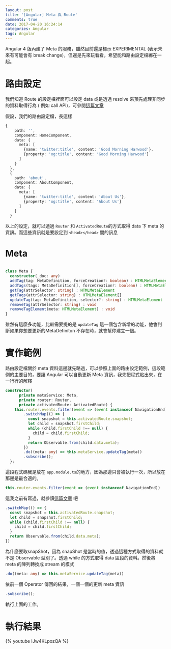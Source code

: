 ```yaml
---
layout: post
title: '[Angular] Meta 與 Route'
comments: true
date: 2017-04-20 16:24:14
categories: Angular
tags: Angular
---
```


Angular 4 版內建了 Meta 的服務，雖然目前還是標示 EXPERIMENTAL (表示未來有可能會有 break change)，但還是先來玩看看，希望能和路由設定檔綁在一起。

<!-- more -->

# 路由設定

我們知道 Route 的設定檔裡面可以設定 data 或是透過 resolve 來預先處理非同步的資料取得行為 ( 例如 call API)，可參閱[這篇文章](http://blog.kevinyang.net/2016/12/11/ng2-router-resolve/)

假設，我們的路由設定檔，長這樣

```typescript
{
    path: '',
    component: HomeComponent,
    data: {
      meta: [
        {name: 'twitter:title', content: 'Good Morning Harwood'},
        {property: 'og:title', content: 'Good Morning Harwood'}
      ]
    }
  },
  {
    path: 'about',
    component: AboutComponent,
    data: {
      meta: [
        {name: 'twitter:title', content: 'About Us'},
        {property: 'og:title', content: 'About Us'}
      ]
    }
  }
```

以上的設定，就可以透過 `Router` 和 `ActivatedRoute`的方式取得 data 下 meta 的資訊。而這些資訊就是要設定到 `<head></head>` 間的訊息

# Meta

```typescript

class Meta {
  constructor(_doc: any)
  addTag(tag: MetaDefinition, forceCreation?: boolean) : HTMLMetaElement
  addTags(tags: MetaDefinition[], forceCreation?: boolean) : HTMLMetaElement[]
  getTag(attrSelector: string) : HTMLMetaElement
  getTags(attrSelector: string) : HTMLMetaElement[]
  updateTag(tag: MetaDefinition, selector?: string) : HTMLMetaElement
  removeTag(attrSelector: string) : void
  removeTagElement(meta: HTMLMetaElement) : void
}
```

雖然有這麼多功能，比較需要提的是 `updateTag` 這一個包含新增的功能，他會判斷如果你想要更新的MetaDefiniton 不存在時，就會幫你建立一個。



# 實作範例

路由設定檔關於 meta 資料這邊就先略過，可以參照上面的路由設定範例，這段範例的主要目的，要讓  Angular 可以自動更新 Meta 資訊，我先把程式貼出來，在一行行的解釋

```typescript
constructor(
      private metaService: Meta, 
      private router: Router,
      private activatedRoute: ActivatedRoute) {
    this.router.events.filter(event => (event instanceof NavigationEnd))
        .switchMap(() => {
          const snapshot = this.activatedRoute.snapshot;
          let child = snapshot.firstChild;
          while (child.firstChild !== null) {
            child = child.firstChild;
          }
          return Observable.from(child.data.meta);
        })
        .do((meta: any) => this.metaService.updateTag(meta))
        .subscribe();
  };
```

這段程式碼我是放在 `app.module.ts`的地方，因為那邊只會被執行一次，所以放在那邊是最合適的。

```typescript
this.router.events.filter(event => (event instanceof NavigationEnd))
```

這我之前有寫過，就參讀[這篇文章](http://blog.kevinyang.net/2017/01/22/angular2-router-event/) 吧



```typescript
.switchMap(() => {
  const snapshot = this.activatedRoute.snapshot;
  let child = snapshot.firstChild;
  while (child.firstChild !== null) {
    child = child.firstChild;
  }
  return Observable.from(child.data.meta);
})
```

為什麼要取snapShot，因為 snapShot 是當時的值，透過這種方式取得的資料就不是 Observable 型別了。透過 while 的方式取得 data 區段的資料。然後將 meta 的陣列轉換成 stream 的模式



```typescript
.do((meta: any) => this.metaService.updateTag(meta))
```

依前一個 Operator 傳回的結果，一個一個的更新 meta 資訊

```typescript
.subscribe();
```

執行上面的工作。

# 執行結果

{%  youtube  IJw4KLpozQA %}

